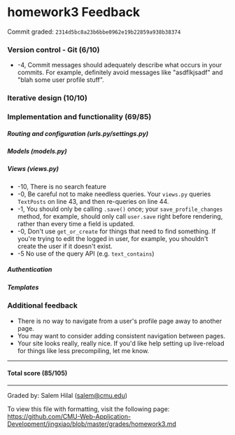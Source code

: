 homework3 Feedback
==================

Commit graded: `2314d5bc8a23b6bbe0962e19b22859a938b38374`

### Version control - Git (6/10)
  * -4, Commit messages should adequately describe what occurs in your commits. For example, definitely avoid messages like "asdflkjsadf" and "blah some user profile stuff".

### Iterative design (10/10)

### Implementation and functionality (69/85)

##### Routing and configuration (urls.py/settings.py)

##### Models (models.py)

##### Views (views.py)
  * -10, There is no search feature
  * -0, Be careful not to make needless queries. Your `views.py` queries `TextPosts` on line 43, and then re-queries on line 44. 
  * -1, You should only be calling `.save()` once; your `save_profile_changes` method, for example, should only call `user.save` right before rendering, rather than every time a field is updated. 
  * -0, Don't use `get_or_create` for things that need to find something. If you're trying to edit the logged in user, for example, you shouldn't create the user if it doesn't exist. 
  * -5 No use of the query API (e.g. `text_contains`)
  
##### Authentication

##### Templates

### Additional feedback
  * There is no way to navigate from a user's profile page away to another page. 
  * You may want to consider adding consistent navigation between pages. 
  * Your site looks really, really nice. If you'd like help setting up live-reload for things like less precompiling, let me know. 

---

#### Total score (85/105)

---

Graded by: Salem Hilal (salem@cmu.edu)

To view this file with formatting, visit the following page: https://github.com/CMU-Web-Application-Development/jingxiao/blob/master/grades/homework3.md
